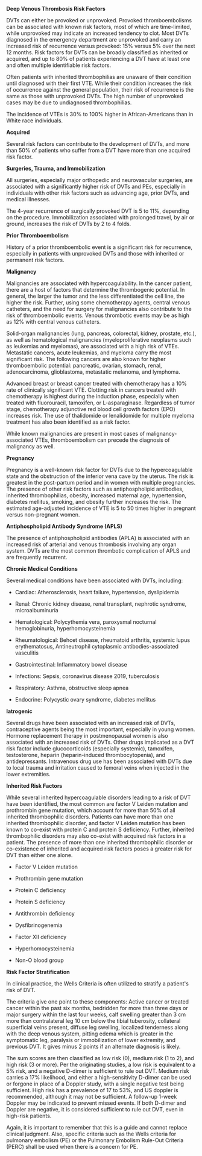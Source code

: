 **Deep Venous Thrombosis Risk Factors**

DVTs can either be provoked or unprovoked. Provoked thromboembolisms can be associated with known risk factors, most of which are time-limited, while unprovoked may indicate an increased tendency to clot. Most DVTs diagnosed in the emergency department are unprovoked and carry an increased risk of recurrence versus provoked: 15% versus 5% over the next 12 months. Risk factors for DVTs can be broadly classified as inherited or acquired, and up to 80% of patients experiencing a DVT have at least one and often multiple identifiable risk factors.

Often patients with inherited thrombophilias are unaware of their condition until diagnosed with their first VTE. While their condition increases the risk of occurrence against the general population, their risk of recurrence is the same as those with unprovoked DVTs. The high number of unprovoked cases may be due to undiagnosed thrombophilias.

The incidence of VTEs is 30% to 100% higher in African-Americans than in White race individuals.

**Acquired**

Several risk factors can contribute to the development of DVTs, and more than 50% of patients who suffer from a DVT have more than one acquired risk factor.

**Surgeries, Trauma, and Immobilization**

All surgeries, especially major orthopedic and neurovascular surgeries, are associated with a significantly higher risk of DVTs and PEs, especially in individuals with other risk factors such as advancing age, prior DVTs, and medical illnesses.

The 4-year recurrence of surgically provoked DVT is 5 to 11%, depending on the procedure. Immobilization associated with prolonged travel, by air or ground, increases the risk of DVTs by 2 to 4 folds.

**Prior Thromboembolism**

History of a prior thromboembolic event is a significant risk for recurrence, especially in patients with unprovoked DVTs and those with inherited or permanent risk factors.

**Malignancy**

Malignancies are associated with hypercoagulability. In the cancer patient, there are a host of factors that determine the thrombogenic potential. In general, the larger the tumor and the less differentiated the cell line, the higher the risk. Further, using some chemotherapy agents, central venous catheters, and the need for surgery for malignancies also contribute to the risk of thromboembolic events. Venous thrombotic events may be as high as 12% with central venous catheters.

Solid-organ malignancies (lung, pancreas, colorectal, kidney, prostate, etc.), as well as hematological malignancies (myeloproliferative neoplasms such as leukemias and myelomas), are associated with a high risk of VTEs. Metastatic cancers, acute leukemias, and myeloma carry the most significant risk. The following cancers are also known for higher thromboembolic potential: pancreatic, ovarian, stomach, renal, adenocarcinoma, glioblastoma, metastatic melanoma, and lymphoma.

Advanced breast or breast cancer treated with chemotherapy has a 10% rate of clinically significant VTE. Clotting risk in cancers treated with chemotherapy is highest during the induction phase, especially when treated with fluorouracil, tamoxifen, or L-asparaginase. Regardless of tumor stage, chemotherapy adjunctive red blood cell growth factors (EPO) increases risk. The use of thalidomide or lenalidomide for multiple myeloma treatment has also been identified as a risk factor.

While known malignancies are present in most cases of malignancy-associated VTEs, thromboembolism can precede the diagnosis of malignancy as well.

**Pregnancy**

Pregnancy is a well-known risk factor for DVTs due to the hypercoagulable state and the obstruction of the inferior vena cave by the uterus. The risk is greatest in the post-partum period and in women with multiple pregnancies. The presence of other risk factors such as antiphospholipid antibodies, inherited thrombophilias, obesity, increased maternal age, hypertension, diabetes mellitus, smoking, and obesity further increases the risk. The estimated age-adjusted incidence of VTE is 5 to 50 times higher in pregnant versus non-pregnant women.

**Antiphospholipid Antibody Syndrome (APLS)**

The presence of antiphospholipid antibodies (APLA) is associated with an increased risk of arterial and venous thrombosis involving any organ system. DVTs are the most common thrombotic complication of APLS and are frequently recurrent.

**Chronic Medical Conditions**

Several medical conditions have been associated with DVTs, including:

- Cardiac: Atherosclerosis, heart failure, hypertension, dyslipidemia

- Renal: Chronic kidney disease, renal transplant, nephrotic syndrome, microalbuminuria

- Hematological: Polycythemia vera, paroxysmal nocturnal hemoglobinuria, hyperhomocysteinemia

- Rheumatological: Behcet disease, rheumatoid arthritis, systemic lupus erythematosus, Antineutrophil cytoplasmic antibodies-associated vasculitis

- Gastrointestinal: Inflammatory bowel disease

- Infections: Sepsis, coronavirus disease 2019, tuberculosis

- Respiratory: Asthma, obstructive sleep apnea

- Endocrine: Polycystic ovary syndrome, diabetes mellitus

**Iatrogenic**

Several drugs have been associated with an increased risk of DVTs, contraceptive agents being the most important, especially in young women. Hormone replacement therapy in postmenopausal women is also associated with an increased risk of DVTs. Other drugs implicated as a DVT risk factor include glucocorticoids (especially systemic), tamoxifen, testosterone, heparin (heparin-induced thrombocytopenia), and antidepressants. Intravenous drug use has been associated with DVTs due to local trauma and irritation caused to femoral veins when injected in the lower extremities.

**Inherited Risk Factors**

While several inherited hypercoagulable disorders leading to a risk of DVT have been identified, the most common are factor V Leiden mutation and prothrombin gene mutation, which account for more than 50% of all inherited thrombophilic disorders. Patients can have more than one inherited thrombophilic disorder, and factor V Leiden mutation has been known to co-exist with protein C and protein S deficiency. Further, inherited thrombophilic disorders may also co-exist with acquired risk factors in a patient. The presence of more than one inherited thrombophilic disorder or co-existence of inherited and acquired risk factors poses a greater risk for DVT than either one alone.

- Factor V Leiden mutation

- Prothrombin gene mutation

- Protein C deficiency

- Protein S deficiency

- Antithrombin deficiency

- Dysfibrinogenemia

- Factor XII deficiency

- Hyperhomocysteinemia

- Non-O blood group

**Risk Factor Stratification**

In clinical practice, the Wells Criteria is often utilized to stratify a patient's risk of DVT.

The criteria give one point to these components: Active cancer or treated cancer within the past six months, bedridden for more than three days or major surgery within the last four weeks, calf swelling greater than 3 cm more than contralateral leg 10 cm below the tibial tuberosity, collateral superficial veins present, diffuse leg swelling, localized tenderness along with the deep venous system, pitting edema which is greater in the symptomatic leg, paralysis or immobilization of lower extremity, and previous DVT. It gives minus 2 points if an alternate diagnosis is likely.

The sum scores are then classified as low risk (0), medium risk (1 to 2), and high risk (3 or more). Per the originating studies, a low risk is equivalent to a 5% risk, and a negative D-dimer is sufficient to rule out DVT. Medium risk carries a 17% likelihood, and either a high-sensitivity D-dimer can be used or forgone in place of a Doppler study, with a single negative test being sufficient. High risk has a prevalence of 17 to 53%, and US doppler is recommended, although it may not be sufficient. A follow-up 1-week Doppler may be indicated to prevent missed events. If both D-dimer and Doppler are negative, it is considered sufficient to rule out DVT, even in high-risk patients.

Again, it is important to remember that this is a guide and cannot replace clinical judgment. Also, specific criteria such as the Wells criteria for pulmonary embolism (PE) or the Pulmonary Embolism Rule-Out Criteria (PERC) shall be used when there is a concern for PE.